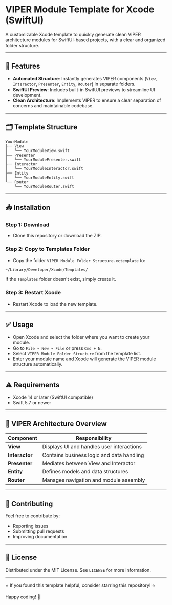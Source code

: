 # VIPER Module Template for Xcode (SwiftUI)

A customizable Xcode template to quickly generate clean VIPER architecture modules for SwiftUI-based projects, with a clear and organized folder structure.

---

## 🚀 Features

- **Automated Structure**: Instantly generates VIPER components (`View`, `Interactor`, `Presenter`, `Entity`, `Router`) in separate folders.
- **SwiftUI Preview**: Includes built-in SwiftUI previews to streamline UI development.
- **Clean Architecture**: Implements VIPER to ensure a clear separation of concerns and maintainable codebase.

---

## 🗂 Template Structure

```
YourModule
├── View
│   └── YourModuleView.swift
├── Presenter
│   └── YourModulePresenter.swift
├── Interactor
│   └── YourModuleInteractor.swift
├── Entity
│   └── YourModuleEntity.swift
└── Router
    └── YourModuleRouter.swift
```

---

## 📥 Installation

### Step 1: Download
- Clone this repository or download the ZIP.

### Step 2: Copy to Templates Folder

- Copy the folder `VIPER Module Folder Structure.xctemplate` to:

```bash
~/Library/Developer/Xcode/Templates/
```

If the `Templates` folder doesn't exist, simply create it.

### Step 3: Restart Xcode
- Restart Xcode to load the new template.

---

## ✅ Usage

- Open Xcode and select the folder where you want to create your module.
- Go to `File → New → File` or press `Cmd + N`.
- Select `VIPER Module Folder Structure` from the template list.
- Enter your module name and Xcode will generate the VIPER module structure automatically.

---

## ⚠️ Requirements

- Xcode 14 or later (SwiftUI compatible)
- Swift 5.7 or newer

---

## 📖 VIPER Architecture Overview

| Component   | Responsibility                  |
|-------------|---------------------------------|
| **View**    | Displays UI and handles user interactions |
| **Interactor** | Contains business logic and data handling |
| **Presenter**  | Mediates between View and Interactor |
| **Entity**     | Defines models and data structures |
| **Router**     | Manages navigation and module assembly |

---

## 📌 Contributing

Feel free to contribute by:

- Reporting issues
- Submitting pull requests
- Improving documentation

---

## 📜 License

Distributed under the MIT License. See `LICENSE` for more information.

---

⭐️ If you found this template helpful, consider starring this repository! ⭐️

Happy coding! 🚀

